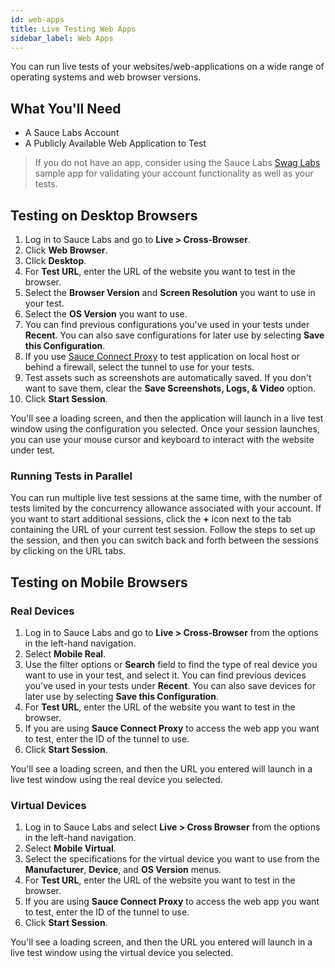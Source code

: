 ```yaml
---
id: web-apps
title: Live Testing Web Apps
sidebar_label: Web Apps
---
```


You can run live tests of your websites/web-applications on a wide range of operating systems and web browser versions.

## What You'll Need
* A Sauce Labs Account
* A Publicly Available Web Application to Test

> If you do not have an app, consider using the Sauce Labs [Swag Labs](https://www.saucedemo.com/) sample app for validating your account functionality as well as your tests.

## Testing on Desktop Browsers

1. Log in to Sauce Labs and go to __Live > Cross-Browser__. 
2. Click __Web Browser__.
3. Click __Desktop__.
4. For __Test URL__, enter the URL of the website you want to test in the browser.
5. Select the __Browser Version__ and __Screen Resolution__ you want to use in your test. 
6. Select the __OS Version__ you want to use. 
7. You can find previous configurations you've used in your tests under __Recent__. You can also save configurations for later use by selecting __Save this Configuration__. 
8. If you use [Sauce Connect Proxy](https://wiki.saucelabs.com/display/DOCS/Sauce+Connect+Proxy) to test application on local host or behind a firewall, select the tunnel to use for your tests.
9. Test assets such as screenshots are automatically saved. If you don't want to save them, clear the __Save Screenshots, Logs, & Video__ option. 
10. Click __Start Session__.

You'll see a loading screen, and then the application will launch in a live test window using the configuration you selected. Once your session launches, you can use your mouse cursor and keyboard to interact with the website under test.

### Running Tests in Parallel

You can run multiple live test sessions at the same time, with the number of tests limited by the concurrency allowance associated with your account. If you want to start additional sessions, click the __+__ icon next to the tab containing the URL of your current test session. Follow the steps to set up the session, and then you can switch back and forth between the sessions by clicking on the URL tabs.

## Testing on Mobile Browsers

### Real Devices

1. Log in to Sauce Labs and go to __Live > Cross-Browser__ from the options in the left-hand navigation. 
2. Select __Mobile Real__.
3. Use the filter options or __Search__ field to find the type of real device you want to use in your test, and select it. You can find previous devices you've used in your tests under __Recent__. You can also save devices for later use by selecting __Save this Configuration__. 
4. For __Test URL__, enter the URL of the website you want to test in the browser.
5. If you are using __Sauce Connect Proxy__ to access the web app you want to test, enter the ID of the tunnel to use. 
6. Click __Start Session__. 

You'll see a loading screen, and then the URL you entered will launch in a live test window using the real device you selected.

### Virtual Devices

1. Log in to Sauce Labs and select __Live > Cross Browser__ from the options in the left-hand navigation. 
2. Select __Mobile Virtual__.
3. Select the specifications for the virtual device you want to use from the __Manufacturer__, __Device__, and __OS Version__ menus. 
4. For __Test URL__, enter the URL of the website you want to test in the browser.
5. If you are using __Sauce Connect Proxy__ to access the web app you want to test, enter the ID of the tunnel to use. 
6. Click __Start Session__.

You'll see a loading screen, and then the URL you entered will launch in a live test window using the virtual device you selected.
